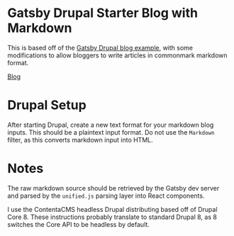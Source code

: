 # Gatsby Drupal Starter Blog with Markdown
This is based off of the [Gatsby Drupal
blog example](https://github.com/gatsbyjs/gatsby/tree/master/examples/using-drupal),
with some modifications to allow bloggers to write articles in commonmark
markdown format.

[Blog](https://errcsool.com/blog/68)

# Drupal Setup
After starting Drupal, create a new text format for your markdown blog inputs.
This should be a plaintext input format. Do not use the `Markdown` filter, as this
converts markdown input into HTML. 

# Notes
The raw markdown source should be retrieved by the Gatsby dev server and parsed
by the `unified.js` parsing layer into React components.

I use the ContentaCMS headless Drupal distributing based off of Drupal Core 8.
These instructions probably translate to standard Drupal 8, as 8 switches the
Core API to be headless by default.
